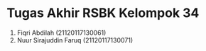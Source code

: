 # Tugas Akhir RSBK Kelompok 34

1. Fiqri Abdilah    (21120117130061)
2. Nuur Sirajuddin Faruq    (21120117130071)